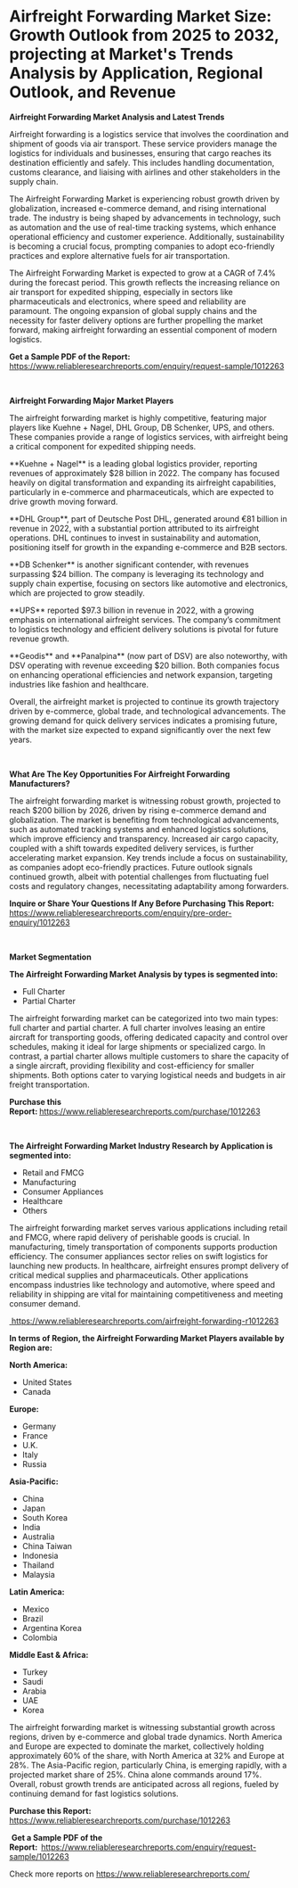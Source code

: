 <p><h1>Airfreight Forwarding Market Size: Growth Outlook from 2025 to 2032, projecting at Market's Trends Analysis by Application, Regional Outlook, and Revenue</h1></p><p><strong>Airfreight Forwarding Market Analysis and Latest Trends</strong></p>
<p><p>Airfreight forwarding is a logistics service that involves the coordination and shipment of goods via air transport. These service providers manage the logistics for individuals and businesses, ensuring that cargo reaches its destination efficiently and safely. This includes handling documentation, customs clearance, and liaising with airlines and other stakeholders in the supply chain.</p><p>The Airfreight Forwarding Market is experiencing robust growth driven by globalization, increased e-commerce demand, and rising international trade. The industry is being shaped by advancements in technology, such as automation and the use of real-time tracking systems, which enhance operational efficiency and customer experience. Additionally, sustainability is becoming a crucial focus, prompting companies to adopt eco-friendly practices and explore alternative fuels for air transportation.</p><p>The Airfreight Forwarding Market is expected to grow at a CAGR of 7.4% during the forecast period. This growth reflects the increasing reliance on air transport for expedited shipping, especially in sectors like pharmaceuticals and electronics, where speed and reliability are paramount. The ongoing expansion of global supply chains and the necessity for faster delivery options are further propelling the market forward, making airfreight forwarding an essential component of modern logistics.</p></p>
<p><strong>Get a Sample PDF of the Report:&nbsp;</strong> <a href="https://www.reliableresearchreports.com/enquiry/request-sample/1012263?utm_campaign=2042&utm_medium=2&utm_source=Github&utm_content=ia&utm_term=05032025&utm_id=airfreight-forwarding">https://www.reliableresearchreports.com/enquiry/request-sample/1012263</a></p>
<p>&nbsp;</p>
<p><strong>Airfreight Forwarding Major Market Players</strong></p>
<p><p>The airfreight forwarding market is highly competitive, featuring major players like Kuehne + Nagel, DHL Group, DB Schenker, UPS, and others. These companies provide a range of logistics services, with airfreight being a critical component for expedited shipping needs.</p><p>**Kuehne + Nagel** is a leading global logistics provider, reporting revenues of approximately $28 billion in 2022. The company has focused heavily on digital transformation and expanding its airfreight capabilities, particularly in e-commerce and pharmaceuticals, which are expected to drive growth moving forward.</p><p>**DHL Group**, part of Deutsche Post DHL, generated around €81 billion in revenue in 2022, with a substantial portion attributed to its airfreight operations. DHL continues to invest in sustainability and automation, positioning itself for growth in the expanding e-commerce and B2B sectors.</p><p>**DB Schenker** is another significant contender, with revenues surpassing $24 billion. The company is leveraging its technology and supply chain expertise, focusing on sectors like automotive and electronics, which are projected to grow steadily.</p><p>**UPS** reported $97.3 billion in revenue in 2022, with a growing emphasis on international airfreight services. The company’s commitment to logistics technology and efficient delivery solutions is pivotal for future revenue growth.</p><p>**Geodis** and **Panalpina** (now part of DSV) are also noteworthy, with DSV operating with revenue exceeding $20 billion. Both companies focus on enhancing operational efficiencies and network expansion, targeting industries like fashion and healthcare.</p><p>Overall, the airfreight market is projected to continue its growth trajectory driven by e-commerce, global trade, and technological advancements. The growing demand for quick delivery services indicates a promising future, with the market size expected to expand significantly over the next few years.</p></p>
<p>&nbsp;</p>
<p><strong>What Are The Key Opportunities For Airfreight Forwarding Manufacturers?</strong></p>
<p><p>The airfreight forwarding market is witnessing robust growth, projected to reach $200 billion by 2026, driven by rising e-commerce demand and globalization. The market is benefiting from technological advancements, such as automated tracking systems and enhanced logistics solutions, which improve efficiency and transparency. Increased air cargo capacity, coupled with a shift towards expedited delivery services, is further accelerating market expansion. Key trends include a focus on sustainability, as companies adopt eco-friendly practices. Future outlook signals continued growth, albeit with potential challenges from fluctuating fuel costs and regulatory changes, necessitating adaptability among forwarders.</p></p>
<p><strong>Inquire or Share Your Questions If Any Before Purchasing This Report:</strong> <a href="https://www.reliableresearchreports.com/enquiry/pre-order-enquiry/1012263?utm_campaign=2042&utm_medium=2&utm_source=Github&utm_content=ia&utm_term=05032025&utm_id=airfreight-forwarding">https://www.reliableresearchreports.com/enquiry/pre-order-enquiry/1012263</a></p>
<p>&nbsp;</p>
<p><strong>Market Segmentation</strong></p>
<p><strong>The Airfreight Forwarding Market Analysis by types is segmented into:</strong></p>
<p><ul><li>Full Charter</li><li>Partial Charter</li></ul></p>
<p><p>The airfreight forwarding market can be categorized into two main types: full charter and partial charter. A full charter involves leasing an entire aircraft for transporting goods, offering dedicated capacity and control over schedules, making it ideal for large shipments or specialized cargo. In contrast, a partial charter allows multiple customers to share the capacity of a single aircraft, providing flexibility and cost-efficiency for smaller shipments. Both options cater to varying logistical needs and budgets in air freight transportation.</p></p>
<p><strong>Purchase this Report:&nbsp;</strong><a href="https://www.reliableresearchreports.com/purchase/1012263?utm_campaign=2042&utm_medium=2&utm_source=Github&utm_content=ia&utm_term=05032025&utm_id=airfreight-forwarding">https://www.reliableresearchreports.com/purchase/1012263</a></p>
<p>&nbsp;</p>
<p><strong>The Airfreight Forwarding Market Industry Research by Application is segmented into:</strong></p>
<p><ul><li>Retail and FMCG</li><li>Manufacturing</li><li>Consumer Appliances</li><li>Healthcare</li><li>Others</li></ul></p>
<p><p>The airfreight forwarding market serves various applications including retail and FMCG, where rapid delivery of perishable goods is crucial. In manufacturing, timely transportation of components supports production efficiency. The consumer appliances sector relies on swift logistics for launching new products. In healthcare, airfreight ensures prompt delivery of critical medical supplies and pharmaceuticals. Other applications encompass industries like technology and automotive, where speed and reliability in shipping are vital for maintaining competitiveness and meeting consumer demand.</p></p>
<p><a href="https://www.reliableresearchreports.com/airfreight-forwarding-r1012263?utm_campaign=2042&utm_medium=2&utm_source=Github&utm_content=ia&utm_term=05032025&utm_id=airfreight-forwarding">&nbsp;https://www.reliableresearchreports.com/airfreight-forwarding-r1012263</a></p>
<p><strong>In terms of Region, the Airfreight Forwarding Market Players available by Region are:</strong></p>
<p>
    <p> <strong> North America: </strong>
        <ul>
            <li>United States</li>
            <li>Canada</li>
        </ul>
        </p> 
    <p> <strong> Europe: </strong>
        <ul>
            <li>Germany</li>
            <li>France</li>
            <li>U.K.</li>
            <li>Italy</li>
            <li>Russia</li>
        </ul>
        </p> 
    <p> <strong> Asia-Pacific: </strong>
        <ul>
            <li>China</li>
            <li>Japan</li>
            <li>South Korea</li>
            <li>India</li>
            <li>Australia</li>
            <li>China Taiwan</li>
            <li>Indonesia</li>
            <li>Thailand</li>
            <li>Malaysia</li>
        </ul>
        </p> 
    <p> <strong> Latin America: </strong>
        <ul>
            <li>Mexico</li>
            <li>Brazil</li>
            <li>Argentina Korea</li>
            <li>Colombia</li>
        </ul>
        </p> 
    <p> <strong> Middle East & Africa: </strong>
        <ul>
            <li>Turkey</li>
            <li>Saudi</li>
            <li>Arabia</li>
            <li>UAE</li>
            <li>Korea</li>
        </ul>
    </p>
    </p>
<p><p>The airfreight forwarding market is witnessing substantial growth across regions, driven by e-commerce and global trade dynamics. North America and Europe are expected to dominate the market, collectively holding approximately 60% of the share, with North America at 32% and Europe at 28%. The Asia-Pacific region, particularly China, is emerging rapidly, with a projected market share of 25%. China alone commands around 17%. Overall, robust growth trends are anticipated across all regions, fueled by continuing demand for fast logistics solutions.</p></p>
<p><strong>Purchase this Report: </strong><a href="https://www.reliableresearchreports.com/purchase/1012263?utm_campaign=2042&utm_medium=2&utm_source=Github&utm_content=ia&utm_term=05032025&utm_id=airfreight-forwarding">https://www.reliableresearchreports.com/purchase/1012263</a></p>
<p>&nbsp;<strong>Get a Sample PDF of the Report:&nbsp;&nbsp;</strong><a href="https://www.reliableresearchreports.com/enquiry/request-sample/1012263?utm_campaign=2042&utm_medium=2&utm_source=Github&utm_content=ia&utm_term=05032025&utm_id=airfreight-forwarding">https://www.reliableresearchreports.com/enquiry/request-sample/1012263</a></p>
<p><strong></strong></p>
<p>Check more reports on <a href="https://www.reliableresearchreports.com/?utm_campaign=2042&utm_medium=2&utm_source=Github&utm_content=ia&utm_term=05032025&utm_id=airfreight-forwarding">https://www.reliableresearchreports.com/</a></p>